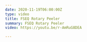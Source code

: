 ```yaml
---
date: 2020-11-19T06:00:00Z
type: video
title: FSEQ Rotary Peeler
summary: FSEQ Rotary Peeler
video: https://youtu.be/r-AmRuG8DEA

---
```

